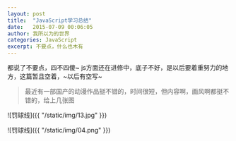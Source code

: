 ```yaml
---
layout: post
title:  "JavaScript学习总结"
date:   2015-07-09 00:06:05
author: 我所以为的世界
categories: JavaScript
excerpt: 不要点，什么也木有
---
```


都说了不要点，四不四傻~   js方面还在进修中，底子不好，是以后要着重努力的地方，这篇暂且空着，~以后有空写~

>最近有一部国产的动漫作品挺不错的，时间很短，但内容啊，画风啊都挺不错的，给上几张图


![罚球线]({{ "/static/img/13.jpg" }})

![罚球线]({{ "/static/img/04.png" }})



